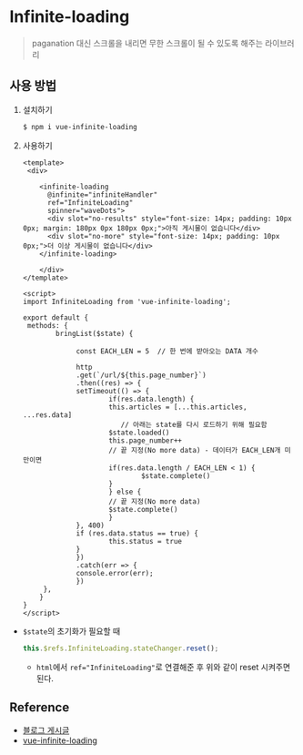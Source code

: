 # Infinite-loading

> paganation 대신 스크롤을 내리면 무한 스크롤이 될 수 있도록 해주는 라이브러리



## 사용 방법

1. 설치하기

   ```bash
   $ npm i vue-infinite-loading
   ```

2. 사용하기

   ```vue
   <template>
   	<div>
           
       <infinite-loading 
         @infinite="infiniteHandler" 
         ref="InfiniteLoading"
         spinner="waveDots">
         <div slot="no-results" style="font-size: 14px; padding: 10px 0px; margin: 180px 0px 180px 0px;">아직 게시물이 없습니다</div>
         <div slot="no-more" style="font-size: 14px; padding: 10px 0px;">더 이상 게시물이 없습니다</div>
       </infinite-loading>
           
       </div>
   </template>
   
   <script>
   import InfiniteLoading from 'vue-infinite-loading';
    
   export default {
   	methods: {
           bringList($state) {
               
         		const EACH_LEN = 5	// 한 번에 받아오는 DATA 개수
   
         		http
         		.get(`/url/${this.page_number}`)
         		.then((res) => {
           		setTimeout(() => {
             			if(res.data.length) {
               			this.articles = [...this.articles, ...res.data]
                           // 아래는 state를 다시 로드하기 위해 필요함
               			$state.loaded()
               			this.page_number++
               			// 끝 지정(No more data) - 데이터가 EACH_LEN개 미만이면 
               			if(res.data.length / EACH_LEN < 1) {
                 				$state.complete()
               			}
             			} else {
               			// 끝 지정(No more data)
               			$state.complete()
             			}
           		}, 400)
           		if (res.data.status == true) {
             			this.status = true
           		}
         		})
         		.catch(err => {
           		console.error(err);
         		})
       	},
       }
   }
   </script>
   ```



- `$state`의 초기화가 필요할 때

  ```javascript
  this.$refs.InfiniteLoading.stateChanger.reset(); 
  ```

  - `html`에서 `ref="InfiniteLoading"`로 연결해준 후 위와 같이 reset 시켜주면 된다.



## Reference

- [블로그 게시글](http://yoonbumtae.com/?p=2823)
- [vue-infinite-loading](https://peachscript.github.io/vue-infinite-loading/guide/)